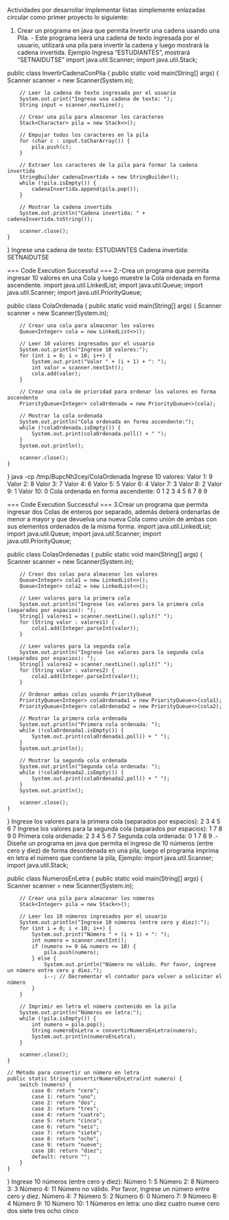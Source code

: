 Actividades por desarrollar
Implementar listas simplemente enlazadas circular como primer proyecto lo siguiente:
1.	Crear un programa en java que permita Invertir una cadena usando una Pila. - Este programa leerá una cadena de texto ingresada por el usuario, utilizará una pila para invertir la cadena y luego mostrará la cadena invertida. Ejemplo Ingresa “ESTUDIANTES”, mostrará “SETNAIDUTSE”
import java.util.Scanner;
import java.util.Stack;

public class InvertirCadenaConPila {
    public static void main(String[] args) {
        Scanner scanner = new Scanner(System.in);

        // Leer la cadena de texto ingresada por el usuario
        System.out.print("Ingrese una cadena de texto: ");
        String input = scanner.nextLine();

        // Crear una pila para almacenar los caracteres
        Stack<Character> pila = new Stack<>();

        // Empujar todos los caracteres en la pila
        for (char c : input.toCharArray()) {
            pila.push(c);
        }

        // Extraer los caracteres de la pila para formar la cadena invertida
        StringBuilder cadenaInvertida = new StringBuilder();
        while (!pila.isEmpty()) {
            cadenaInvertida.append(pila.pop());
        }

        // Mostrar la cadena invertida
        System.out.println("Cadena invertida: " + cadenaInvertida.toString());

        scanner.close();
    }
}
Ingrese una cadena de texto: ESTUDIANTES
Cadena invertida: SETNAIDUTSE

=== Code Execution Successful ===
2.-Crea un programa que permita ingresar 10 valores en una Cola y luego muestre la Cola ordenada en forma ascendente.
import java.util.LinkedList;
import java.util.Queue;
import java.util.Scanner;
import java.util.PriorityQueue;

public class ColaOrdenada {
    public static void main(String[] args) {
        Scanner scanner = new Scanner(System.in);

        // Crear una cola para almacenar los valores
        Queue<Integer> cola = new LinkedList<>();

        // Leer 10 valores ingresados por el usuario
        System.out.println("Ingrese 10 valores:");
        for (int i = 0; i < 10; i++) {
            System.out.print("Valor " + (i + 1) + ": ");
            int valor = scanner.nextInt();
            cola.add(valor);
        }

        // Crear una cola de prioridad para ordenar los valores en forma ascendente
        PriorityQueue<Integer> colaOrdenada = new PriorityQueue<>(cola);

        // Mostrar la cola ordenada
        System.out.println("Cola ordenada en forma ascendente:");
        while (!colaOrdenada.isEmpty()) {
            System.out.print(colaOrdenada.poll() + " ");
        }
        System.out.println();

        scanner.close();
    }
}
java -cp /tmp/BupcNh2cey/ColaOrdenada
Ingrese 10 valores:
Valor 1: 9
Valor 2: 8
Valor 3: 7
Valor 4: 6
Valor 5: 5
Valor 6: 4
Valor 7: 3
Valor 8: 2
Valor 9: 1
Valor 10: 0
Cola ordenada en forma ascendente:
0 1 2 3 4 5 6 7 8 9 

=== Code Execution Successful ===
3.Crear un programa que permita ingresar dos Colas de enteros por separado, además deberá ordenarlas de menor a mayor y que devuelva una nueva Cola como unión de ambas con sus elementos ordenados de la misma forma.
import java.util.LinkedList;
import java.util.Queue;
import java.util.Scanner;
import java.util.PriorityQueue;

public class ColasOrdenadas {
    public static void main(String[] args) {
        Scanner scanner = new Scanner(System.in);

        // Crear dos colas para almacenar los valores
        Queue<Integer> cola1 = new LinkedList<>();
        Queue<Integer> cola2 = new LinkedList<>();

        // Leer valores para la primera cola
        System.out.println("Ingrese los valores para la primera cola (separados por espacios): ");
        String[] valores1 = scanner.nextLine().split(" ");
        for (String valor : valores1) {
            cola1.add(Integer.parseInt(valor));
        }

        // Leer valores para la segunda cola
        System.out.println("Ingrese los valores para la segunda cola (separados por espacios): ");
        String[] valores2 = scanner.nextLine().split(" ");
        for (String valor : valores2) {
            cola2.add(Integer.parseInt(valor));
        }

        // Ordenar ambas colas usando PriorityQueue
        PriorityQueue<Integer> colaOrdenada1 = new PriorityQueue<>(cola1);
        PriorityQueue<Integer> colaOrdenada2 = new PriorityQueue<>(cola2);

        // Mostrar la primera cola ordenada
        System.out.println("Primera cola ordenada: ");
        while (!colaOrdenada1.isEmpty()) {
            System.out.print(colaOrdenada1.poll() + " ");
        }
        System.out.println();

        // Mostrar la segunda cola ordenada
        System.out.println("Segunda cola ordenada: ");
        while (!colaOrdenada2.isEmpty()) {
            System.out.print(colaOrdenada2.poll() + " ");
        }
        System.out.println();

        scanner.close();
    }
}
Ingrese los valores para la primera cola (separados por espacios): 
2 3 4 5 6 7
Ingrese los valores para la segunda cola (separados por espacios): 
1 7 8 9 0 
Primera cola ordenada: 
2 3 4 5 6 7 
Segunda cola ordenada: 
0 1 7 8 9 
.-Diseñe un programa en java que permita el ingreso de 10 números (entre cero y diez) de forma desordenada en una pila, luego el programa imprima en letra el número que contiene la pila, Ejemplo:
import java.util.Scanner;
import java.util.Stack;

public class NumerosEnLetra {
    public static void main(String[] args) {
        Scanner scanner = new Scanner(System.in);

        // Crear una pila para almacenar los números
        Stack<Integer> pila = new Stack<>();

        // Leer los 10 números ingresados por el usuario
        System.out.println("Ingrese 10 números (entre cero y diez):");
        for (int i = 0; i < 10; i++) {
            System.out.print("Número " + (i + 1) + ": ");
            int numero = scanner.nextInt();
            if (numero >= 0 && numero <= 10) {
                pila.push(numero);
            } else {
                System.out.println("Número no válido. Por favor, ingrese un número entre cero y diez.");
                i--; // Decrementar el contador para volver a solicitar el número
            }
        }

        // Imprimir en letra el número contenido en la pila
        System.out.println("Números en letra:");
        while (!pila.isEmpty()) {
            int numero = pila.pop();
            String numeroEnLetra = convertirNumeroEnLetra(numero);
            System.out.println(numeroEnLetra);
        }

        scanner.close();
    }

    // Método para convertir un número en letra
    public static String convertirNumeroEnLetra(int numero) {
        switch (numero) {
            case 0: return "cero";
            case 1: return "uno";
            case 2: return "dos";
            case 3: return "tres";
            case 4: return "cuatro";
            case 5: return "cinco";
            case 6: return "seis";
            case 7: return "siete";
            case 8: return "ocho";
            case 9: return "nueve";
            case 10: return "diez";
            default: return "";
        }
    }
}
Ingrese 10 números (entre cero y diez):
Número 1: 5
Número 2: 8
Número 3: 3
Número 4: 11
Número no válido. Por favor, ingrese un número entre cero y diez.
Número 4: 7
Número 5: 2
Número 6: 0
Número 7: 9
Número 8: 4
Número 9: 10
Número 10: 1
Números en letra:
uno
diez
cuatro
nueve
cero
dos
siete
tres
ocho
cinco






